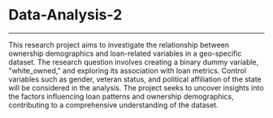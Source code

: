 # Data-Analysis-2
--- 
This research project aims to investigate the relationship between ownership demographics and loan-related variables in a geo-specific dataset. The research question involves creating a binary dummy variable, "white_owned," and exploring its association with loan metrics. Control variables such as gender, veteran status, and political affiliation of the state will be considered in the analysis. The project seeks to uncover insights into the factors influencing loan patterns and ownership demographics, contributing to a comprehensive understanding of the dataset.
